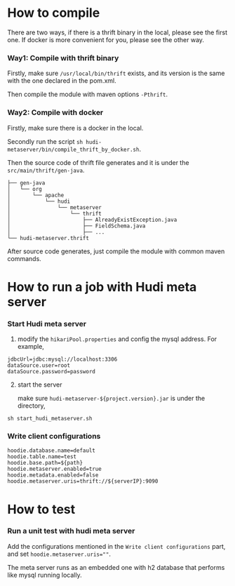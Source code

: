 <!--
  Licensed to the Apache Software Foundation (ASF) under one or more
  contributor license agreements.  See the NOTICE file distributed with
  this work for additional information regarding copyright ownership.
  The ASF licenses this file to You under the Apache License, Version 2.0
  (the "License"); you may not use this file except in compliance with
  the License.  You may obtain a copy of the License at

       http://www.apache.org/licenses/LICENSE-2.0

  Unless required by applicable law or agreed to in writing, software
  distributed under the License is distributed on an "AS IS" BASIS,
  WITHOUT WARRANTIES OR CONDITIONS OF ANY KIND, either express or implied.
  See the License for the specific language governing permissions and
  limitations under the License.
-->

# How to compile

There are two ways, if there is a thrift binary in the local, please see the first one.
If docker is more convenient for you, please see the other way.

### Way1: Compile with thrift binary

Firstly, make sure `/usr/local/bin/thrift` exists, and its version is the same with the one declared in the pom.xml.

Then compile the module with maven options `-Pthrift`.

### Way2: Compile with docker

Firstly, make sure there is a docker in the local.

Secondly run the script `sh hudi-metaserver/bin/compile_thrift_by_docker.sh`.

Then the source code of thrift file generates and it is under the `src/main/thrift/gen-java`.
```shell
├── gen-java
│   └── org
│       └── apache
│           └── hudi
│               └── metaserver
│                   └── thrift
│                       ├── AlreadyExistException.java
│                       ├── FieldSchema.java
│                       ├── ...
└── hudi-metaserver.thrift

```

After source code generates, just compile the module with common maven commands.


# How to run a job with Hudi meta server

### Start Hudi meta server
1. modify the `hikariPool.properties` and config the mysql address. For example,
```text
jdbcUrl=jdbc:mysql://localhost:3306
dataSource.user=root
dataSource.password=password
```
2. start the server

   make sure `hudi-metaserver-${project.version}.jar` is under the directory,
```shell
sh start_hudi_metaserver.sh
```

### Write client configurations
```shell
hoodie.database.name=default
hoodie.table.name=test
hoodie.base.path=${path}
hoodie.metaserver.enabled=true
hoodie.metadata.enabled=false
hoodie.metaserver.uris=thrift://${serverIP}:9090
```

# How to test

### Run a unit test with hudi meta server
Add the configurations mentioned in the `Write client configurations` part, and
set `hoodie.metaserver.uris=""`.

The meta server runs as an embedded one with h2 database that performs like mysql running locally.



